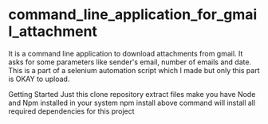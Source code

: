 # command_line_application_for_gmail_attachment
It is a command line application to download attachments from gmail.
It asks for some parameters like sender's email, number of emails and date.
This is a part of a selenium automation script which I made but only this part is OKAY to upload.

Getting Started
	Just this clone repository
	extract files 
	make you have Node and Npm installed in your system
	npm install
	above command will install all required dependencies for this project
